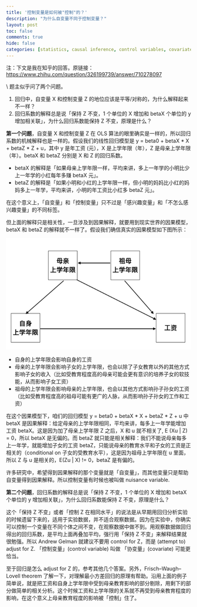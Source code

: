 ```yaml
---
title: '控制变量是如何被"控制"的？'
description: "为什么自变量不同于控制变量？"
layout: post
toc: false
comments: true
hide: false
categories: [statistics, causal inference, control variables, covariates, DAG]
---
```


注：下文是我在知乎的回答。原链接：<https://www.zhihu.com/question/326199739/answer/710278097>

\\
题主似乎问了两个问题。

1.  回归中，自变量 X 和控制变量 Z 的地位应该是平等/对称的，为什么解释起来不一样？
2.  回归系数的解释总是说「保持 Z 不变，1 个单位的 X 增加和 betaX 个单位的 y 增加相关联」，为什么回归系数能保持 Z 不变，原理是什么？

**第一个问题**，自变量 X 和控制变量 Z 在 OLS 算法的眼里确实是一样的，所以回归系数的机械解释也是一样的。假设我们的线性回归模型是 y = beta0 + betaX * X + betaZ * Z + u，其中 y 是年工资 (元），X 是上学年限（年），Z 是母亲上学年限（年）。betaX 和 betaZ 分别是 X 和 Z 的回归系数。

- betaX 的解释是「如果母亲上学年限一样，平均来讲，多上一年学的小明比少上一年学的小红每年多赚 betaX 元」。
- betaZ 的解释是「如果小明和小红的上学年限一样，但小明的妈妈比小红的妈妈多上一年学，平均来讲，小明的年工资比小红多 betaZ 元」。

在这个意义上，「自变量」和「控制变量」只不过是「感兴趣变量」和「不怎么感兴趣变量」的不同标签。

但上面的解释只是相关性，一旦涉及到因果解释，就要用到现实世界的因果模型，betaX 和 betaZ 的解释就不一样了。假设我们确信真实的因果模型如下图所示：

![Alt](../images/control-variable-dag.jpeg)

- 自身的上学年限会影响自身的工资
- 母亲的上学年限会影响子女的上学年限，也会以除了子女教育以外的其他方式影响子女的收入（比如受教育程度高的母亲可能会更有意识的培养子女的软技能，从而影响子女工资）
- 祖母的上学年限会影响母亲的上学年限，也会以其他方式影响孙子孙女的工资（比如受教育程度高的祖母可能有更广的人脉，从而影响孙子孙女的工作和工资）


在这个因果模型下，咱们的回归模型 y = beta0 + betaX * X + betaZ * Z + u 中 betaX 是因果解释：给定母亲的上学年限相同，平均来讲，每多上一年学能增加工资 betaX。这是因为加了母亲上学年限 Z 之后，X 和 u 就不相关了, E (Xu \| Z) = 0，所以 betaX 是无偏的。而 betaZ 就只能是相关解释：我们不能说母亲每多上一年学，就能增加子女的工资 betaZ，只能说母亲的教育水平和子女的工资是正相关的（conditional on 子女的受教育水平），这是因为祖母上学年限在 u 里面，所以 Z 与 u 是相关的，E(Zu \| X) != 0，betaZ 是有偏的。

许多研究中，希望得到因果解释的那个变量就是「自变量」，而其他变量只是帮助自变量得到因果解释。所以控制变量有时候也被叫做 nuisance variable.

**第二个问题**，回归系数的解释总是说「保持 Z 不变，1 个单位的 X 增加和 betaX 个单位的 y 增加相关联」，为什么回归系数能保持 Z 不变，原理是什么？

这个「保持 Z 不变」或者「控制 Z 在相同水平」的说法是从早期用回归分析实验的时候遗留下来的，适用于实验数据，并不适合观察数据。因为在实验中，你确实可以控制一个变量在不同个体之间不变，在观察数据中做不到。用观察数据做回归得出的回归系数，是平均上面再叠加平均，强行用「保持 Z 不变」来解释结果就很勉强。所以 Andrew Gelman 就建议不要用 control for Z，而是 (attempt to) adjust for Z. 「控制变量」(control variable) 叫做 「协变量」(covariate) 可能更恰当。

至于回归是怎么 adjust for Z 的，参考其他几个答案。另外，Frisch–Waugh–Lovell theorem 了解一下，对理解最小方差回归的原理有帮助。沿用上面的例子简单说，就是把工资和自身上学年限中受到母亲教育影响的部分剔除，用剩下的部分做简单的相关分析。这个时候工资和上学年限的关系就不再受到母亲教育程度的影响，在这个意义上母亲教育程度的影响被「控制」住了。